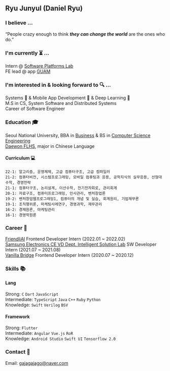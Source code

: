 ## Ryu Junyul (Daniel Ryu)

### I believe ...
“People crazy enough to think **_they can change the world_** are the ones who do.”

### I'm currently ⏳ ...
Intern @ [Software Platforms Lab](https://spl.snu.ac.kr/) <br/>
FE lead @ app [GUAM](https://play.google.com/store/apps/details?id=com.wafflestudio.guam) <br/>

### I'm interested in & looking forward to 🔍 ...
Systems 💽 & Mobile App Development 📱 & Deep Learning 🧠 <br/>
M.S in CS, System Software and Distributed Systems <br/>
Career of Software Engineer <br/>

### Education 🎓 
Seoul National University, BBA in [Business](https://cba.snu.ac.kr/) & BS in [Computer Science Engineering](https://cse.snu.ac.kr/) <br/>
[Daewon FLHS](http://www.dwfl.hs.kr/), major in Chinese Language

#### Curriculum 💻
```
22-1: 알고리즘, 운영체제, 고급 컴퓨터구조, 고급 컴파일러
21-2: 컴퓨터비전, 시스템프로그래밍, 모바일 컴퓨팅과 응용, 공학지식의 실무응용, 선형대수학, 경영전략
21-1: 컴퓨터구조, 논리설계, 이산수학, 전기전자회로, 관리회계
20-1: 자료구조, 컴퓨터프로그래밍, 인사관리, 벤처창업론
19-2: 벤처창업웹프로그래밍1, 컴퓨터의 개념 및 실습, 회계원리, 기업재무론
19-1: 조직행위론, 마케팅사례연구, 경영과학, 재무관리
16-2: 경제원론, 마케팅관리
16-1: 경영학원론
```

### Career 🚀
[FriendliAI](https://friendli.ai/) Frontend Developer Intern (2022.01 ~ 2022.02)<br/>
[Samsung Electronics CE VD Dept. Intelligent Solution Lab](https://www.samsung.com/sec/) SW Developer Intern (2021.07 ~ 2021.08)<br/>
[Vanilla Bridge](https://apps.apple.com/kr/app/%EB%B0%94%EB%8B%90%EB%9D%BC%EB%B8%8C%EB%A6%BF%EC%A7%80/id1219876826) Frontend Developer Intern (2020.07 ~ 2020.12)<br/>

### Skills 📚
#### Lang<br>
Strong: ```C``` ```Dart``` ```JavaScript``` <br/>
Intermediate: ```TypeScript``` ```Java``` ```C++``` ```Ruby``` ```Python``` <br/>
Knowledge: ```Swift``` ```Verilog``` ```BSV``` <br/>

#### Framework<br>
Strong: ```Flutter``` <br/>
Intermediate: ```Angular``` ```Vue.js``` ```RoR``` <br/>
Knowledge: ```Android Studio``` ```Swift UI``` ```Tensorflow 2.0``` <br/>

### Contact 📧
Email: gajagajago@naver.com
